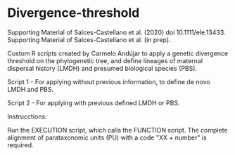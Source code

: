 # Divergence-threshold
Supporting Material of Salces-Castellano et al. (2020) doi 10.1111/ele.13433.
Supporting Material of Salces-Castellano et al. (in prep).

Custom R scripts created by Carmelo Andújar to apply a genetic divergence threshold on the phylogenetic tree, and define lineages of maternal dispersal history (LMDH) and presumed biological species (PBS).

Script 1 - For applying without previous information, to define de novo LMDH and PBS.

Script 2 - For applying with previous defined LMDH or PBS.

Instrucctions:

Run the EXECUTION script, which calls the FUNCTION script. The complete alignment of parataxonomic units (PU) with a code "XX + number" is required.
